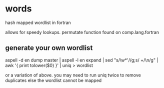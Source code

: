 # words
hash mapped wordlist in fortran

allows for speedy lookups. permutate function found on comp.lang.fortran

## generate your own wordlist
aspell -d en dump master | aspell -l en expand | sed "s/\w*'//g;s/ \+/\n/g" | awk '{ print tolower($0) }' | uniq > wordlist

or a variation of above. you may need to run uniq twice to remove duplicates else the wordlist cannot be mapped
